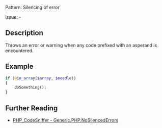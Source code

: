 Pattern: Silencing of error

Issue: -

## Description

Throws an error or warning when any code prefixed with an asperand is encountered.

## Example

``` php
if (@in_array($array, $needle))
{
	doSomething();
}
```

## Further Reading

* [PHP_CodeSniffer - Generic.PHP.NoSilencedErrors](https://github.com/squizlabs/PHP_CodeSniffer/blob/master/src/Standards/Generic/Sniffs/PHP/NoSilencedErrorsSniff.php)